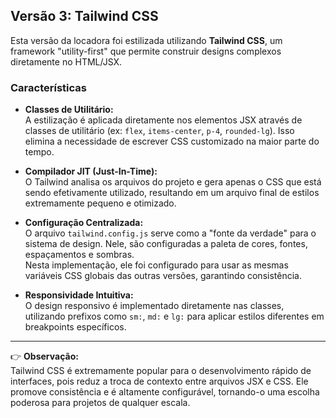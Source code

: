 ## Versão 3: Tailwind CSS

Esta versão da locadora foi estilizada utilizando **Tailwind CSS**, um framework "utility-first" que permite construir designs complexos diretamente no HTML/JSX.

### Características
- **Classes de Utilitário:**  
  A estilização é aplicada diretamente nos elementos JSX através de classes de utilitário (ex: `flex`, `items-center`, `p-4`, `rounded-lg`). Isso elimina a necessidade de escrever CSS customizado na maior parte do tempo.

- **Compilador JIT (Just-In-Time):**  
  O Tailwind analisa os arquivos do projeto e gera apenas o CSS que está sendo efetivamente utilizado, resultando em um arquivo final de estilos extremamente pequeno e otimizado.

- **Configuração Centralizada:**  
  O arquivo `tailwind.config.js` serve como a "fonte da verdade" para o sistema de design. Nele, são configuradas a paleta de cores, fontes, espaçamentos e sombras.  
  Nesta implementação, ele foi configurado para usar as mesmas variáveis CSS globais das outras versões, garantindo consistência.

- **Responsividade Intuitiva:**  
  O design responsivo é implementado diretamente nas classes, utilizando prefixos como `sm:`, `md:` e `lg:` para aplicar estilos diferentes em breakpoints específicos.

---

👉 **Observação:**  
Tailwind CSS é extremamente popular para o desenvolvimento rápido de interfaces, pois reduz a troca de contexto entre arquivos JSX e CSS. Ele promove consistência e é altamente configurável, tornando-o uma escolha poderosa para projetos de qualquer escala.
